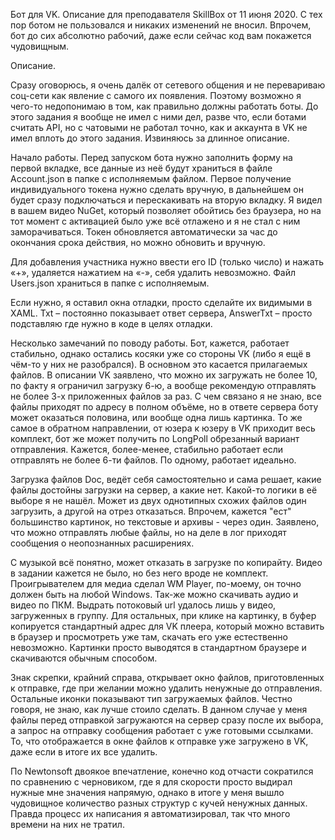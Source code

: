 Бот для VK. Описание для преподавателя SkillBox от 11 июня 2020.
С тех пор ботом не пользовался и никаких изменений не вносил. Впрочем, бот до сих абсолютно рабочий, даже если сейчас код вам покажется чудовищным.

Описание.

Сразу оговорюсь, я очень далёк от сетевого общения и не перевариваю соц-сети как явление с самого их появления. Поэтому возможно я чего-то недопонимаю в том, как правильно должны работать боты. До этого задания я вообще не имел с ними дел, разве что, если ботами считать API, но с чатовыми не работал точно, как и аккаунта в VK не имел вплоть до этого задания. Извиняюсь за длинное описание.

Начало работы.
Перед запуском бота нужно заполнить форму на первой вкладке, все данные из неё будут храниться в файле Account.json в папке с исполняемым файлом. Первое получение индивидуального токена нужно сделать вручную, в дальнейшем он будет сразу подключаться и перескакивать на вторую вкладку. Я видел в вашем видео NuGet, который позволяет обойтись без браузера, но на тот момент с активацией было уже всё отлажено и я не стал с ним заморачиваться. Токен обновляется автоматически за час до окончания срока действия, но можно обновить и вручную.

Для добавления участника нужно ввести его ID (только число) и нажать «+», удаляется нажатием на «-», себя удалить невозможно. Файл Users.json храниться в папке с исполняемым.

Если нужно, я оставил окна отладки, просто сделайте их видимыми в XAML. Txt – постоянно показывает ответ сервера, AnswerTxt – просто подставляю где нужно в коде в целях отладки.

Несколько замечаний по поводу работы. Бот, кажется, работает стабильно, однако остались косяки уже со стороны VK (либо я ещё в чём-то у них не разобрался). В основном это касается прилагаемых файлов. В описании VK заявлено, что можно их загружать не более 10, по факту я ограничил загрузку 6-ю, а вообще рекомендую отправлять не более 3-х приложенных файлов за раз. С чем связано я не знаю, все файлы приходят по адресу в полном объёме, но в ответе сервера боту может оказаться половина, или вообще одна лишь картинка. То же самое в обратном направлении, от юзера к юзеру в VK приходит весь комплект, бот же может получить по LongPoll обрезанный вариант отправления. Кажется, более-менее, стабильно работает если отправлять не более 6-ти файлов. По одному, работает идеально.

Загрузка файлов Doc, ведёт себя самостоятельно и сама решает, какие файлы достойны загрузки на сервер, а какие нет. Какой-то логики в её выборе я не нашёл. Может из двух однотипных схожих файлов один загрузить, а другой на отрез отказаться. Впрочем, кажется "ест" большинство картинок, но текстовые и архивы - через один. Заявлено, что можно отправлять любые файлы, но на деле в лог приходят сообщения о неопознанных расширениях.

С музыкой всё понятно, может отказать в загрузке по копирайту. Видео в задании кажется не было, но без него вроде не комплект. Проигрывателем для медиа сделал WM Player, по-моему, он точно должен быть на любой Windows. Так-же можно скачивать аудио и видео по ПКМ. Выдрать потоковый url удалось лишь у видео, загруженных в группу. Для остальных, при клике на картинку, в буфер копируется стандартный адрес для VK плеера, который можно вставить в браузер и просмотреть уже там, скачать его уже естественно невозможно. Картинки просто выводятся в стандартном браузере и скачиваются обычным способом.

Знак скрепки, крайний справа, открывает окно файлов, приготовленных к отправке, где при желании можно удалить ненужные до отправления. Остальные иконки показывают тип загружаемых файлов. Честно говоря, не знаю, как лучше стоило сделать. В данном случае у меня файлы перед отправкой загружаются на сервер сразу после их выбора, а запрос на отправку сообщения работает с уже готовыми ссылками. То, что отображается в окне файлов к отправке уже загружено в VK, даже если в итоге их все удалить.

По Newtonsoft двоякое впечатление, конечно код отчасти сократился по сравнению с черновиком, где я для скорости просто выдирал нужные мне значения напрямую, однако в итоге у меня вышло чудовищное количество разных структур с кучей ненужных данных. Правда процесс их написания я автоматизировал, так что много времени на них не тратил.

